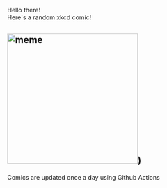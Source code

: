 Hello there! <br>Here's a random xkcd comic!<br>
## <img src="https://imgs.xkcd.com/comics/donner.jpg" alt="meme" width="300"/>)<br>
Comics are updated once a day using Github Actions